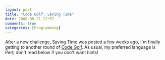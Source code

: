 ```yaml
---
layout: post
title: "Code Golf: Saving Time"
date: 2008-09-21 21:57
comments: true
categories: [Programming]
---
```

After a new challenge, [Saving Time](http://codegolf.com/saving-time) was posted a few weeks ago, I'm finally getting to another round of [Code Golf](http://codegolf.com/).  As usual, my preferred language is Perl; don't read below if you don't want hints!
